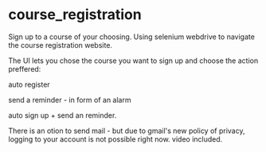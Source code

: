 # course_registration
Sign up to a course of your choosing.
Using selenium webdrive to navigate the course registration website.

The UI lets you chose the course you want to sign up and choose the action preffered:

  auto register

  send a reminder - in form of an alarm

  auto sign up + send an reminder.
  
There is an otion to send mail - but due to gmail's new policy of privacy, logging to your account is not possible right now.
video included.
